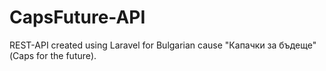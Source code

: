 # CapsFuture-API
REST-API created using Laravel for Bulgarian cause "Капачки за бъдеще"(Caps for the future).
